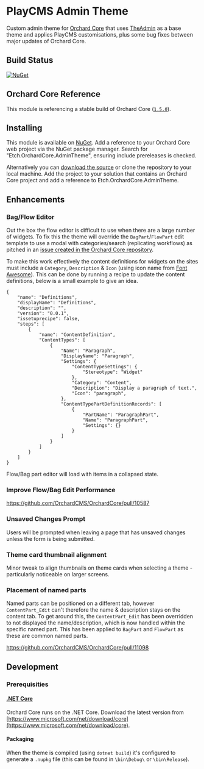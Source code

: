 # PlayCMS Admin Theme

Custom admin theme for [Orchard Core](https://github.com/orchardcms/OrchardCore) that uses [TheAdmin](https://github.com/OrchardCMS/OrchardCore/tree/dev/src/OrchardCore.Themes/TheAdmin) as a base theme and applies PlayCMS customisations, plus some bug fixes between major updates of Orchard Core.

## Build Status

[![NuGet](https://img.shields.io/nuget/v/Etch.OrchardCore.AdminTheme.svg)](https://www.nuget.org/packages/Etch.OrchardCore.AdminTheme)

## Orchard Core Reference

This module is referencing a stable build of Orchard Core ([`1.5.0`](https://www.nuget.org/packages/OrchardCore.Theme.Targets/1.5.0)).

## Installing

This module is available on [NuGet](https://www.nuget.org/packages/Etch.OrchardCore.AdminTheme). Add a reference to your Orchard Core web project via the NuGet package manager. Search for "Etch.OrchardCore.AdminTheme", ensuring include prereleases is checked.

Alternatively you can [download the source](https://github.com/etchuk/Etch.OrchardCore.AdminTheme/archive/main.zip) or clone the repository to your local machine. Add the project to your solution that contains an Orchard Core project and add a reference to Etch.OrchardCore.AdminTheme.

## Enhancements

### Bag/Flow Editor

Out the box the flow editor is difficult to use when there are a large number of widgets. To fix this the theme will override the `BagPart`/`FlowPart` edit template to use a modal with categories/search (replicating workflows) as pitched in an [issue created in the Orchard Core repository](https://github.com/OrchardCMS/OrchardCore/issues/3558).

To make this work effectively the content definitions for widgets on the sites must include a `Category`, `Description` & `Icon` (using icon name from [Font Awesome](https://fontawesome.com/icons?d=gallery&m=free)). This can be done by running a recipe to update the content definitions, below is a small example to give an idea.

```
{
    "name": "Definitions",
    "displayName": "Definitions",
    "description": "",
    "version": "0.0.1",
    "issetuprecipe": false,
    "steps": [
        {
            "name": "ContentDefinition",
            "ContentTypes": [
                {
                    "Name": "Paragraph",
                    "DisplayName": "Paragraph",
                    "Settings": {
                        "ContentTypeSettings": {
                            "Stereotype": "Widget"
                        },
                        "Category": "Content",
                        "Description": "Display a paragraph of text.",
                        "Icon": "paragraph",
                    },
                    "ContentTypePartDefinitionRecords": [
                        {
                            "PartName": "ParagraphPart",
                            "Name": "ParagraphPart",
                            "Settings": {}
                        }
                    ]
                }
            ]
        }
    ]
}
```

Flow/Bag part editor will load with items in a collapsed state.

### Improve Flow/Bag Edit Performance

https://github.com/OrchardCMS/OrchardCore/pull/10587

### Unsaved Changes Prompt

Users will be prompted when leaving a page that has unsaved changes unless the form is being submitted.

### Theme card thumbnail alignment

Minor tweak to align thumbnails on theme cards when selecting a theme - particularly noticeable on larger screens.

### Placement of named parts

Named parts can be positioned on a different tab, however `ContentPart_Edit` can't therefore the name & description stays on the content tab. To get around this, the `ContentPart_Edit` has been overridden to not displayed the name/description, which is now handled within the specific named part. This has been applied to `BagPart` and `FlowPart` as these are common named parts.

https://github.com/OrchardCMS/OrchardCore/pull/11098

## Development

### Prerequisities

#### [.NET Core](https://docs.microsoft.com/en-us/dotnet/core/)

Orchard Core runs on the .NET Core. Download the latest version from [https://www.microsoft.com/net/download/core](https://www.microsoft.com/net/download/core).

#### Packaging

When the theme is compiled (using `dotnet build`) it's configured to generate a `.nupkg` file (this can be found in `\bin\Debug\` or `\bin\Release`).
